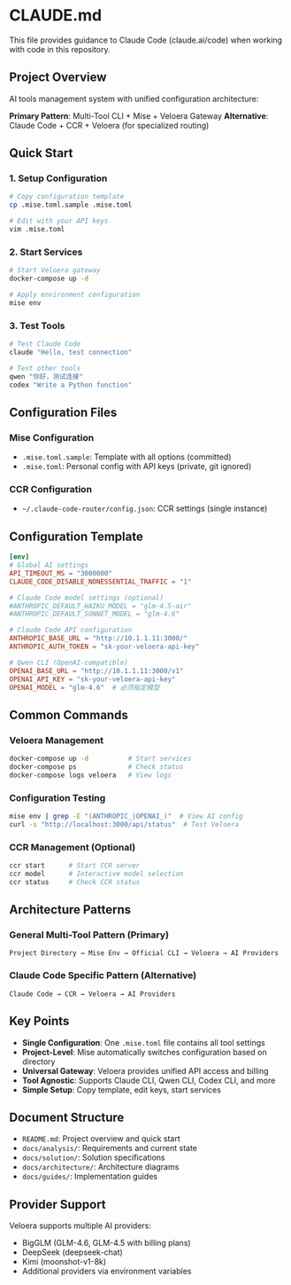 # CLAUDE.md

This file provides guidance to Claude Code (claude.ai/code) when working with code in this repository.

## Project Overview

AI tools management system with unified configuration architecture:

**Primary Pattern**: Multi-Tool CLI + Mise + Veloera Gateway
**Alternative**: Claude Code + CCR + Veloera (for specialized routing)

## Quick Start

### 1. Setup Configuration

```bash
# Copy configuration template
cp .mise.toml.sample .mise.toml

# Edit with your API keys
vim .mise.toml
```

### 2. Start Services

```bash
# Start Veloera gateway
docker-compose up -d

# Apply environment configuration
mise env
```

### 3. Test Tools

```bash
# Test Claude Code
claude "Hello, test connection"

# Test other tools
qwen "你好，测试连接"
codex "Write a Python function"
```

## Configuration Files

### Mise Configuration
- `.mise.toml.sample`: Template with all options (committed)
- `.mise.toml`: Personal config with API keys (private, git ignored)

### CCR Configuration
- `~/.claude-code-router/config.json`: CCR settings (single instance)

## Configuration Template

```toml
[env]
# Global AI settings
API_TIMEOUT_MS = "3000000"
CLAUDE_CODE_DISABLE_NONESSENTIAL_TRAFFIC = "1"

# Claude Code model settings (optional)
#ANTHROPIC_DEFAULT_HAIKU_MODEL = "glm-4.5-air"
#ANTHROPIC_DEFAULT_SONNET_MODEL = "glm-4.6"

# Claude Code API configuration
ANTHROPIC_BASE_URL = "http://10.1.1.11:3000/"
ANTHROPIC_AUTH_TOKEN = "sk-your-veloera-api-key"

# Qwen CLI (OpenAI-compatible)
OPENAI_BASE_URL = "http://10.1.1.11:3000/v1"
OPENAI_API_KEY = "sk-your-veloera-api-key"
OPENAI_MODEL = "glm-4.6"  # 必须指定模型
```

## Common Commands

### Veloera Management
```bash
docker-compose up -d          # Start services
docker-compose ps             # Check status
docker-compose logs veloera   # View logs
```

### Configuration Testing
```bash
mise env | grep -E "(ANTHROPIC_|OPENAI_)"  # View AI config
curl -s "http://localhost:3000/api/status"  # Test Veloera
```

### CCR Management (Optional)
```bash
ccr start      # Start CCR server
ccr model      # Interactive model selection
ccr status     # Check CCR status
```

## Architecture Patterns

### General Multi-Tool Pattern (Primary)
```
Project Directory → Mise Env → Official CLI → Veloera → AI Providers
```

### Claude Code Specific Pattern (Alternative)
```
Claude Code → CCR → Veloera → AI Providers
```

## Key Points

- **Single Configuration**: One `.mise.toml` file contains all tool settings
- **Project-Level**: Mise automatically switches configuration based on directory
- **Universal Gateway**: Veloera provides unified API access and billing
- **Tool Agnostic**: Supports Claude CLI, Qwen CLI, Codex CLI, and more
- **Simple Setup**: Copy template, edit keys, start services

## Document Structure

- `README.md`: Project overview and quick start
- `docs/analysis/`: Requirements and current state
- `docs/solution/`: Solution specifications
- `docs/architecture/`: Architecture diagrams
- `docs/guides/`: Implementation guides

## Provider Support

Veloera supports multiple AI providers:
- BigGLM (GLM-4.6, GLM-4.5 with billing plans)
- DeepSeek (deepseek-chat)
- Kimi (moonshot-v1-8k)
- Additional providers via environment variables